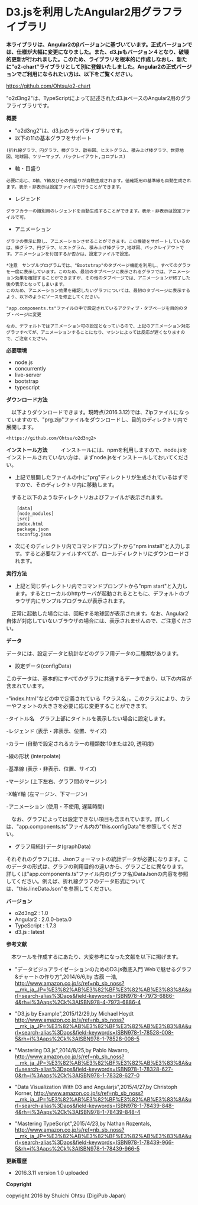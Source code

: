 # D3.jsを利用したAngular2用グラフライブラリ

**本ライブラリは、Angular2のβバージョンに基づいています。正式バージョンでは、仕様が大幅に変更になりました。また、d3.jsもバージョン４となり、破壊的更新が行われました。このため、ライブラリを根本的に作成しなおし、新たに"o2-chart"ライブラリとして別に登録いたしました。Angular2の正式バージョンでご利用になられたい方は、以下をご覧ください。**

https://github.com/Ohtsu/o2-chart

"o2d3ng2"は、TypeScriptによって記述されたd3.jsベースのAngular2用のグラフライブラリです。

**概要**
   - "o2d3ng2"は、d3.jsのラッパライブラリです。
   - 以下の11の基本グラフをサポート

    (折れ線グラフ、円グラフ、棒グラフ、散布図、ヒストグラム、積み上げ棒グラフ、世界地図、地球図、ツリーマップ、パックレイアウト,コロプレス)
    
   - 軸・目盛り

    必要に応じ、X軸、Y軸及びその目盛りが自動生成されます。値確認用の基準線も自動生成されます。表示・非表示は設定ファイルで行うことができます。
    
   - レジェンド 

    グラフカラーの識別用のレジェンドを自動生成することができます。表示・非表示は設定ファイルで可。

   - アニメーション

    グラフの表示に際し、アニメーションさせることができます。この機能をサポートしているのは、棒グラフ、円グラフ、ヒストグラム、積み上げ棒グラフ,地球図、パックレイアウトです。アニメーションを付加するか否かは、設定ファイルで設定。
    
    *注意　サンプルプログラムでは、"Bootstrap"のタブページ機能を利用し、すべてのグラフを一度に表示しています。このため、最初のタブページに表示されるグラフでは、アニメーション効果を確認することができますが、その他のタブページでは、アニメーションが終了した後の表示となってしまいます。
    このため、アニメーション効果を確認したいグラフについては、最初のタブページに表示するよう、以下のようにソースを修正してください。
    
    "app.components.ts"ファイルの中で設定されているアクティブ・タブページを目的のタブ・ページに変更
    
    なお、デフォルトではアニメーション可の設定となっているので、上記のアニメーション対応グラフすべてが、アニメーションすることになり、マシンによっては反応が遅くなりますので、ご注意ください。 
    
**必要環境**

   - node.js
   - concurrently
   - live-server
   - bootstrap
   - typescript


**ダウンロード方法**

　以下よりダウンロードできます。現時点(2016.3.12)では、Zipファイルになっていますので、"prg.zip"ファイルをダウンロードし、目的のディレクトリ内で展開します。

    <https://github.com/Ohtsu/o2d3ng2>



**インストール方法**
　
　インストールには、npmを利用しますので、node.jsをインストールされていない方は、まずnode.jsをインストールしておいてください。


   - 上記で展開したファイルの中に"prg"ディレクトリが生成されているはずですので、そのディレクトリ内に移動します。
   
   　すると以下のようなディレクトリおよびファイルが表示されます。

        [data]        
        [node_modules]        
        [src]        
        index.html        
        package.json        
        tsconfig.json
       
    
   - 次にそのディレクトリ内でコマンドプロンプトから"npm install"と入力します。すると必要なファイルすべてが、ロールディレクトリにダウンロードされます。
     
**実行方法** 

  - 上記と同じディレクトリ内でコマンドプロンプトから"npm start"と入力します。するとローカルのhttpサーバが起動されるとともに、デフォルトのブラウザ内にサンプルプログラムが表示されます。
  
  　正常に起動した場合には、回転する地球図が表示されます。なお、Angular2自体が対応していないブラウザの場合には、表示されませんので、ご注意ください。
 
**データ**

 データには、設定データと統計などのグラフ用データの二種類があります。
 
 - 設定データ(configData)
 
 このデータは、基本的にすべてのグラフに共通するデータであり、以下の内容が含まれています。
 
 -"index.html"などの中で定義されている「クラス名」。このクラスにより、カラーやフォントの大きさを必要に応じ変更することができます。
 
 -タイトル名　グラフ上部にタイトルを表示したい場合に設定します。
 
 -レジェンド (表示・非表示、位置、サイズ)
 
 -カラー (自動で設定されるカラーの種類数:10または20, 透明度) 
 
 -線の形状 (interpolate)
 
 -基準線 (表示・非表示、位置、サイズ)
 
 -マージン (上下左右、グラフ間のマージン)
 
 -X軸Y軸 (左マージン、下マージン)
 
 -アニメーション (使用・不使用, 遅延時間)
 
 　なお、グラフによっては設定できない項目も含まれています。詳しくは、"app.components.ts"ファイル内の"this.configData"を参照してください。
 
 
 - グラフ用統計データ(graphData)

 それぞれのグラフには、Jsonフォーマットの統計データが必要になります。このデータの形式は、グラフの利用目的の違いから、グラフごとに異なります。
 詳しくは"app.components.ts"ファイル内の(グラフ名)DataJsonの内容を参照してください。例えば、折れ線グラフのデータ形式については、"this.lineDataJson"を参照してください。
 
**バージョン**

   - o2d3ng2    : 1.0
   - Angular2   : 2.0.0-beta.0
   - TypeScript : 1.7.3
   - d3.js      : latest
   



**参考文献**

　本ツールを作成するにあたり、大変参考になった文献を以下に掲げます。

- "データビジュアライゼーションのためのD3.js徹底入門 Webで魅せるグラフ&チャートの作り方",2014/6/6,by 古籏 一浩, 
<http://www.amazon.co.jp/s/ref=nb_sb_noss?__mk_ja_JP=%E3%82%AB%E3%82%BF%E3%82%AB%E3%83%8A&url=search-alias%3Daps&field-keywords=ISBN978-4-7973-6886-4&rh=i%3Aaps%2Ck%3AISBN978-4-7973-6886-4>

- "D3.js by Example",2015/12/29,by Michael Heydt
<http://www.amazon.co.jp/s/ref=nb_sb_noss?__mk_ja_JP=%E3%82%AB%E3%82%BF%E3%82%AB%E3%83%8A&url=search-alias%3Daps&field-keywords=ISBN978-1-78528-008-5&rh=i%3Aaps%2Ck%3AISBN978-1-78528-008-5>

- "Mastering D3.js",2014/8/25,by Pablo Navarro,
<http://www.amazon.co.jp/s/ref=nb_sb_noss?__mk_ja_JP=%E3%82%AB%E3%82%BF%E3%82%AB%E3%83%8A&url=search-alias%3Daps&field-keywords=ISBN978-1-78328-627-0&rh=i%3Aaps%2Ck%3AISBN978-1-78328-627-0>

- "Data Visualization With D3 and Angularjs",2015/4/27,by Christoph Korner,
<http://www.amazon.co.jp/s/ref=nb_sb_noss?__mk_ja_JP=%E3%82%AB%E3%82%BF%E3%82%AB%E3%83%8A&url=search-alias%3Daps&field-keywords=ISBN978-1-78439-848-4&rh=i%3Aaps%2Ck%3AISBN978-1-78439-848-4>

- "Mastering TypeScript",2015/4/23,by Nathan Rozentals,
<http://www.amazon.co.jp/s/ref=nb_sb_noss?__mk_ja_JP=%E3%82%AB%E3%82%BF%E3%82%AB%E3%83%8A&url=search-alias%3Daps&field-keywords=ISBN978-1-78439-966-5&rh=i%3Aaps%2Ck%3AISBN978-1-78439-966-5>

**更新履歴**

 - 2016.3.11 version 1.0 uploaded

**Copyright**

copyright 2016 by Shuichi Ohtsu (DigiPub Japan)
